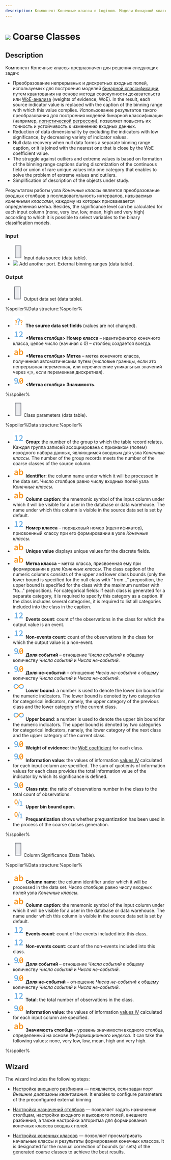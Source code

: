 ```yaml
---
description: Компонент Конечные классы в Loginom. Модели бинарной классификации. WoE-анализ. Сокращение размерности данных.  Мастер настройки. Восстановление пропусков. Упрощение описания исследуемых объектов.
---
```

# ![ ](./../../images/icons/components/coarseclasses_default.svg) Coarse Classes

## Description

Компонент Конечные классы предназначен для решения следующих задач:

* Преобразование непрерывных и дискретных входных полей, используемых для построения моделей [бинарной классификации](https://wiki.loginom.ru/articles/binary-classification.html), путем [квантования](https://wiki.loginom.ru/articles/binning.html) на основе метода совокупности доказательств или [WoE-анализа](https://wiki.loginom.ru/articles/weight-of-evidence.html) (weights of evidence, WoE). In the result, each source indicator value is replaced with the caption of the binning range with which this value complies. Использование результатов такого преобразования для построения моделей бинарной классификации (например, [логистической регрессии](https://wiki.loginom.ru/articles/logistic-regression.html)), позволяет повысить их точность и устойчивость к изменению входных данных.
* Reduction of data dimensionality by excluding the indicators with low significance, by decreasing variety of indicator values.
* Null data recovery when null data forms a separate binning range caption, or it is joined with the nearest one that is close by the WoE coefficient value.
* The struggle against outliers and extreme values is based on formation of the binning range captions during discretization of the continuous field or union of rare unique values into one category that enables to solve the problem of extreme values and outliers.
* Simplification of description of the objects under study.

Результатом работы узла *Конечные классы* является преобразование входных столбцов в последовательность интервалов, называемых *конечными классами*, каждому из которых присваивается определенная метка. Besides, the significance level can be calculated for each input column (none, very low, low, mean, high and very high) according to which it is possible to select variables to the binary classification models.

### Input

* ![ ](./../../images/icons/app/node/ports/inputs/table_inactive.svg) Input data source (data table).
* ![ ](./../../images/icons/app/node/ports/add/add_inactive_default.svg) Add another port. External binning ranges (data table).

### Output

* ![ ](./../../images/icons/app/node/ports/outputs/table_inactive.svg) Output data set (data table).

%spoiler%Data structure:%spoiler%

* ![ ](./../../images/icons/common/data-types/none_default.svg) **The source data set fields** (values are not changed).
* ![ ](./../../images/icons/common/data-types/integer_default.svg) **<Метка столбца> Номер класса** – идентификатор конечного класса, целое число (начиная с 0) – столбец создается всегда.
* ![ ](./../../images/icons/common/data-types/string_default.svg) **<Метка столбца> Метка** – метка конечного класса, полученная автоматическим путем (числовые границы, если это непрерывная переменная, или перечисление уникальных значений через «;», если переменная дискретная).
* ![ ](./../../images/icons/common/data-types/float_default.svg) **<Метка столбца> Значимость.**

%/spoiler%

* ![ ](./../../images/icons/app/node/ports/inputs/table_inactive.svg) Class parameters (data table).

%spoiler%Data structure:%spoiler%

* ![ ](./../../images/icons/common/data-types/integer_default.svg) **Group**: the number of the group to which the table record relates. Каждая группа записей ассоциирована с признаком (полем) исходного набора данных, являющимся входным для узла *Конечные классы*. The number of the group records meets the number of the coarse classes of the source column.
* ![ ](./../../images/icons/common/data-types/string_default.svg) **Identifier**: the column name under which it will be processed in the data set. Число столбцов равно числу входных полей узла *Конечные классы*.
* ![ ](./../../images/icons/common/data-types/string_default.svg) **Column caption**: the mnemonic symbol of the input column under which it will be visible for a user in the database or data warehouse. The name under which this column is visible in the source data set is set by default.
* ![ ](./../../images/icons/common/data-types/integer_default.svg) **Номер класса** – порядковый номер (идентификатор), присвоенный классу при его формировании в узле *Конечные классы*.
* ![ ](./../../images/icons/common/data-types/string_default.svg) **Unique value** displays unique values for the discrete fields.
* ![ ](./../../images/icons/common/data-types/string_default.svg) **Метка класса** – метка класса, присвоенная ему при формировании в узле *Конечные классы*. The class caption of the numeric columns consists of the upper and lower class bounds (only the lower bound is specified for the null class with "from..." preposition, the upper bound is specified for the class with the maximum number with "to..." preposition). For categorical fields: if each class is generated for a separate category, it is required to specify this category as a caption. If the class includes several categories, it is required to list all categories included into the class in the caption.
* ![ ](./../../images/icons/common/data-types/integer_default.svg) **Events count**: count of the observations in the class for which the output value is an event.
* ![ ](./../../images/icons/common/data-types/integer_default.svg) **Non-events count**: count of the observations in the class for which the output value is a non-event.
* ![ ](./../../images/icons/common/data-types/float_default.svg) **Доля событий** – отношение *Числа событий* к общему количеству *Числа событий* и *Числа не-событий*.
* ![ ](./../../images/icons/common/data-types/float_default.svg) **Доля не-событий** – отношение *Числа не-событий* к общему количеству *Числа событий* и *Числа не-событий*.
* ![ ](./../../images/icons/common/data-types/variant_default.svg) **Lower bound**: a number is used to denote the lower bin bound for the numeric indicators. The lower bound is denoted by two categories for categorical indicators, namely, the upper category of the previous class and the lower category of the current class.
* ![ ](./../../images/icons/common/data-types/variant_default.svg) **Upper bound**: a number is used to denote the upper bin bound for the numeric indicators. The upper bound is denoted by two categories for categorical indicators, namely, the lower category of the next class and the upper category of the current class.
* ![ ](./../../images/icons/common/data-types/float_default.svg) **Weight of evidence**: the [WoE coefficient](https://wiki.loginom.ru/articles/weight-of-evidence.html) for each class.
* ![ ](./../../images/icons/common/data-types/float_default.svg) **Information value**: the values of information [values IV](https://wiki.loginom.ru/articles/information-value.html) calculated for each input column are specified. The sum of quotients of information values for each class provides the total information value of the indicator by which its significance is defined.
* ![ ](./../../images/icons/common/data-types/float_default.svg) **Class rate**: the ratio of observations number in the class to the total count of observations.
* ![ ](./../../images/icons/common/data-types/boolean_default.svg) **Upper bin bound open**.
* ![ ](./../../images/icons/common/data-types/boolean_default.svg) **Prequantization** shows whether prequantization has been used in the process of the coarse classes generation.

%/spoiler%

* ![ ](./../../images/icons/app/node/ports/inputs/table_inactive.svg) Column Significance (Data Table).

%spoiler%Data structure:%spoiler%

* ![ ](./../../images/icons/common/data-types/string_default.svg) **Column name**: the column identifier under which it will be processed in the data set. Число столбцов равно числу входных полей узла *Конечные классы*.
* ![ ](./../../images/icons/common/data-types/string_default.svg) **Column caption**: the mnemonic symbol of the input column under which it will be visible for a user in the database or data warehouse. The name under which this column is visible in the source data set is set by default.
* ![ ](./../../images/icons/common/data-types/integer_default.svg) **Events count**: count of the events included into this class.
* ![ ](./../../images/icons/common/data-types/integer_default.svg) **Non-events count**: count of the non-events included into this class.
* ![ ](./../../images/icons/common/data-types/float_default.svg) **Доля событий** – отношение *Числа событий* к общему количеству *Числа событий* и *Числа не-событий*.
* ![ ](./../../images/icons/common/data-types/float_default.svg) **Доля не-событий** – отношение *Числа не-событий* к общему количеству *Числа событий* и *Числа не-событий*.
* ![ ](./../../images/icons/common/data-types/integer_default.svg) **Total**: the total number of observations in the class.
* ![ ](./../../images/icons/common/data-types/float_default.svg) **Information value**: the values of information [values IV](https://wiki.loginom.ru/articles/information-value.html) calculated for each input column are specified.
* ![ ](./../../images/icons/common/data-types/string_default.svg) **Значимость столбца** – уровень значимости входного столбца, определенный на основе *Информационного индекса*. It can take the following values: none, very low, low, mean, high and very high.

%/spoiler%

## Wizard

The wizard includes the following steps:

* [Настройка внешнего разбиения](./coarse-classes/configure-external-binning.md) — появляется, если задан порт *Внешние диапазоны квантования*. It enables to configure parameters of the preconfigured external binning.

* [Настройка назначений столбцов](./coarse-classes/configure-column-usage-types.md) — позволяет задать назначение столбцам, настройки входного и выходного полей, внешнего разбиения, а также настройки алгоритма для формирования конечных классов входных полей.

* [Настройка конечных классов](./coarse-classes/configure-coarse-classes.md) — позволяет просматривать начальные классы и результаты формирования конечных классов. It is designated for the manual correction of bounds (or sets) of the generated coarse classes to achieve the best results.
